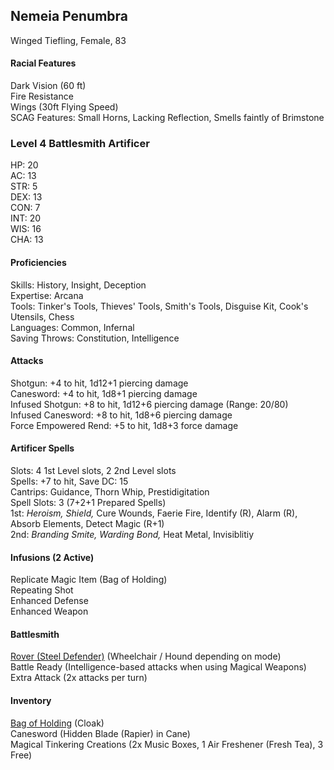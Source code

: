 ## Nemeia Penumbra
Winged Tiefling, Female, 83 

#### Racial Features
Dark Vision (60 ft) \
Fire Resistance \
Wings (30ft Flying Speed) \
SCAG Features: Small Horns, Lacking Reflection, Smells faintly of Brimstone

### Level 4 Battlesmith Artificer
HP: 20 \
AC: 13 \
STR: 5 \
DEX: 13 \
CON: 7 \
INT: 20 \
WIS: 16 \
CHA: 13

#### Proficiencies 
Skills: History, Insight, Deception \
Expertise: Arcana \
Tools: Tinker's Tools, Thieves' Tools, Smith's Tools, Disguise Kit, Cook's Utensils, Chess \
Languages: Common, Infernal \
Saving Throws: Constitution, Intelligence 

#### Attacks
Shotgun: +4 to hit, 1d12+1 piercing damage \
Canesword: +4 to hit, 1d8+1 piercing damage \
Infused Shotgun: +8 to hit, 1d12+6 piercing damage (Range: 20/80) \
Infused Canesword: +8 to hit, 1d8+6 piercing damage \
Force Empowered Rend: +5 to hit, 1d8+3 force damage

#### Artificer Spells
Slots: 4 1st Level slots, 2 2nd Level slots \
Spells: +7 to hit, Save DC: 15 \
Cantrips: Guidance, Thorn Whip, Prestidigitation \
Spell Slots: 3 (7+2+1 Prepared Spells) \
1st: *Heroism, Shield,* Cure Wounds, Faerie Fire, Identify (R), Alarm (R), Absorb Elements, Detect Magic (R+1) \
2nd: *Branding Smite, Warding Bond,* Heat Metal, Invisiblitiy

#### Infusions (2 Active)
Replicate Magic Item (Bag of Holding) \
Repeating Shot \
Enhanced Defense \
Enhanced Weapon 

#### Battlesmith
[Rover (Steel Defender)](https://github.com/DestinyVolt/D-D/blob/master/Penumbra/Rover.md) (Wheelchair / Hound depending on mode) \
Battle Ready (Intelligence-based attacks when using Magical Weapons) \
Extra Attack (2x attacks per turn)

#### Inventory
[Bag of Holding](google.com) (Cloak) \
Canesword (Hidden Blade (Rapier) in Cane) \
Magical Tinkering Creations (2x Music Boxes, 1 Air Freshener (Fresh Tea), 3 Free) 
